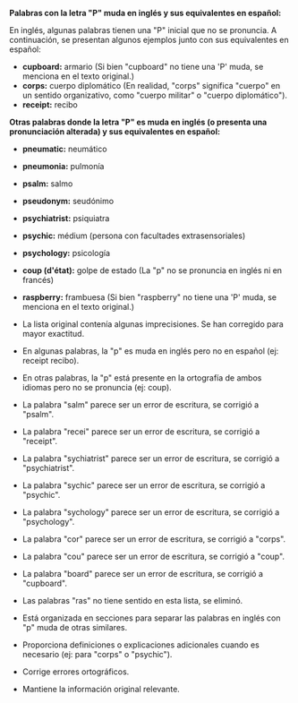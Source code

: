 

**Palabras con la letra "P" muda en inglés y sus equivalentes en español:**

En inglés, algunas palabras tienen una "P" inicial que no se pronuncia. A continuación, se presentan algunos ejemplos junto con sus equivalentes en español:

*   **cupboard:** armario (Si bien "cupboard" no tiene una 'P' muda, se menciona en el texto original.)
*   **corps:** cuerpo diplomático (En realidad, "corps" significa "cuerpo" en un sentido organizativo, como "cuerpo militar" o "cuerpo diplomático").
*   **receipt:** recibo

**Otras palabras donde la letra "P" es muda en inglés (o presenta una pronunciación alterada) y sus equivalentes en español:**

*   **pneumatic:** neumático
*   **pneumonia:** pulmonía
*   **psalm:** salmo
*   **pseudonym:** seudónimo
*   **psychiatrist:** psiquiatra
*   **psychic:** médium (persona con facultades extrasensoriales)
*   **psychology:** psicología
*   **coup (d'état):** golpe de estado (La "p" no se pronuncia en inglés ni en francés)
*   **raspberry:** frambuesa (Si bien "raspberry" no tiene una 'P' muda, se menciona en el texto original.)



*   La lista original contenía algunas imprecisiones. Se han corregido para mayor exactitud.
*   En algunas palabras, la "p" es muda en inglés pero no en español (ej: receipt recibo).
*   En otras palabras, la "p" está presente en la ortografía de ambos idiomas pero no se pronuncia (ej: coup).
*   La palabra "salm" parece ser un error de escritura, se corrigió a "psalm".
*  La palabra "recei" parece ser un error de escritura, se corrigió a "receipt".
*  La palabra "sychiatrist" parece ser un error de escritura, se corrigió a "psychiatrist".
*  La palabra "sychic" parece ser un error de escritura, se corrigió a "psychic".
*  La palabra "sychology" parece ser un error de escritura, se corrigió a "psychology".
*  La palabra "cor" parece ser un error de escritura, se corrigió a "corps".
*  La palabra "cou" parece ser un error de escritura, se corrigió a "coup".
*  La palabra "board" parece ser un error de escritura, se corrigió a "cupboard".
*   Las palabras "ras" no tiene sentido en esta lista, se eliminó.



*   Está organizada en secciones para separar las palabras en inglés con "p" muda de otras similares.
*   Proporciona definiciones o explicaciones adicionales cuando es necesario (ej: para "corps" o "psychic").
*   Corrige errores ortográficos.
*   Mantiene la información original relevante.